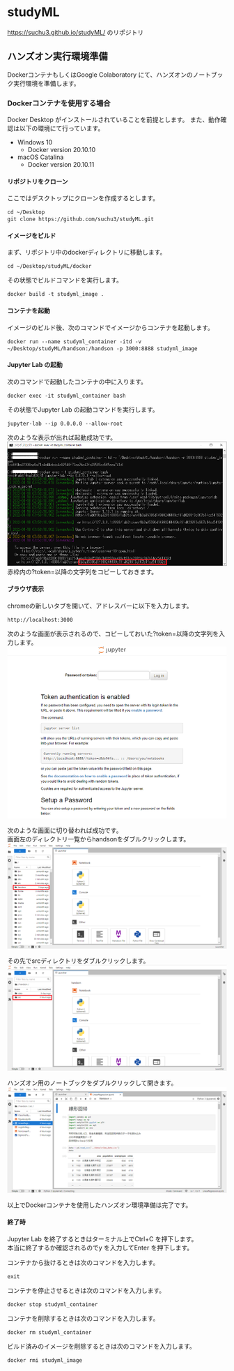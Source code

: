 # studyML

https://suchu3.github.io/studyML/ のリポジトリ

## ハンズオン実行環境準備

DockerコンテナもしくはGoogle Colaboratory にて、ハンズオンのノートブック実行環境を準備します。

### Dockerコンテナを使用する場合

Docker Desktop がインストールされていることを前提とします。
また、動作確認は以下の環境にて行っています。
- Windows 10
    - Docker version 20.10.10
- macOS Catalina
    - Docker version 20.10.11

#### リポジトリをクローン

ここではデスクトップにクローンを作成するとします。
```
cd ~/Desktop
git clone https://github.com/suchu3/studyML.git
```

#### イメージをビルド

まず、リポジトリ中のdockerディレクトリに移動します。
```
cd ~/Desktop/studyML/docker
```

その状態でビルドコマンドを実行します。
```
docker build -t studyml_image .
```

#### コンテナを起動

イメージのビルド後、次のコマンドでイメージからコンテナを起動します。
```
docker run --name studyml_container -itd -v ~/Desktop/studyML/handson:/handson -p 3000:8888 studyml_image
```

#### Jupyter Lab の起動

次のコマンドで起動したコンテナの中に入ります。
```
docker exec -it studyml_container bash
```

その状態でJupyter Lab の起動コマンドを実行します。
```
jupyter-lab --ip 0.0.0.0 --allow-root
```

次のような表示が出れば起動成功です。  
![](./images/jupyterlab001.png)
赤枠内の?token=以降の文字列をコピーしておきます。

#### ブラウザ表示

chromeの新しいタブを開いて、アドレスバーに以下を入力します。
```
http://localhost:3000
```

次のような画面が表示されるので、コピーしておいた?token=以降の文字列を入力します。  
![](./images/jupyterlab002.png)

次のような画面に切り替われば成功です。  
画面左のディレクトリ一覧からhandsonをダブルクリックします。  
![](./images/jupyterlab003.png)  

その先でsrcディレクトリをダブルクリックします。  
![](./images/jupyterlab004.png)  

ハンズオン用のノートブックをダブルクリックして開きます。
![](./images/jupyterlab005.png)  

以上でDockerコンテナを使用したハンズオン環境準備は完了です。  

#### 終了時
Jupyter Lab を終了するときはターミナル上でCtrl+C を押下します。  
本当に終了するか確認されるのでy を入力してEnter を押下します。  

コンテナから抜けるときは次のコマンドを入力します。
```
exit
```

コンテナを停止させるときは次のコマンドを入力します。
```
docker stop studyml_container
```

コンテナを削除するときは次のコマンドを入力します。
```
docker rm studyml_container
```

ビルド済みのイメージを削除するときは次のコマンドを入力します。
```
docker rmi studyml_image
```